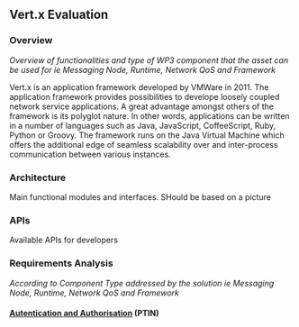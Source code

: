 ## Vert.x Evaluation

### Overview

*Overview of functionalities and type of WP3 component that the asset can be used for ie Messaging Node, Runtime, Network QoS and Framework* 


Vert.x is an application framework developed by VMWare in 2011. The application framework provides possibilities to develope loosely coupled network service applications. A great advantage amongst others of the framework is its polyglot nature. In other words, applications can be written in a number of languages such as Java, JavaScript, CoffeeScript, Ruby, Python or Groovy. The framework runs on the Java Virtual Machine which offers the additional edge of seamless scalability over and inter-process communication between various instances.  

### Architecture

Main functional modules and interfaces. SHould be based on a picture

### APIs

Available APIs for developers

### Requirements Analysis

*According to Component Type addressed by the solution ie Messaging Node, Runtime, Network QoS and Framework*

#### [Autentication and Authorisation](https://github.com/reTHINK-project/core-framework/issues/10) (PTIN)


